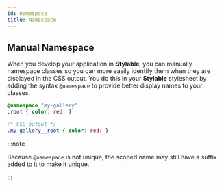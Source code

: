 ```yaml
---
id: namespace
title: Namespace
---
```

## Manual Namespace

When you develop your application in **Stylable**, you can manually namespace classes so you can more easily identify them when they are displayed in the CSS output. You do this in your **Stylable** stylesheet by adding the syntax `@namespace` to provide better display names to your classes.

```css
@namespace "my-gallery";
.root { color: red; }
``` 

```css
/* CSS output */
.my-gallery__root { color: red; }
```

:::note

Because `@namespace` is not unique, the scoped name may still have a suffix added to it to make it unique.

:::
